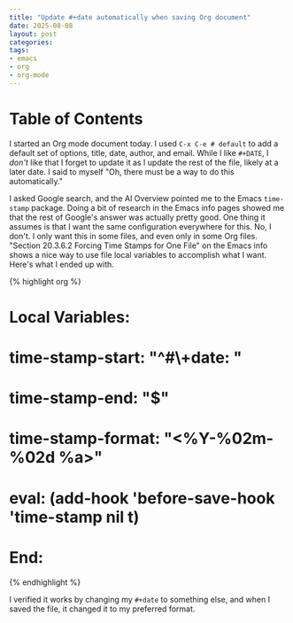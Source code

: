 ```yaml
---
title: "Update #+date automatically when saving Org document"
date: 2025-08-08
layout: post
categories: 
tags: 
- emacs 
- org 
- org-mode
---
```



# Table of Contents


I started an Org mode document today. I used `C-x C-e # default` to
add a default set of options, title, date, author, and email. While I
like `#+DATE`, I *don't* like that I forget to update it as I update
the rest of the file, likely at a later date. I said to myself "Oh,
there must be a way to do this automatically." 

I asked Google search, and the AI Overview pointed me to the Emacs
`time-stamp` package. Doing a bit of research in the Emacs info pages
showed me that the rest of Google's answer was actually pretty good.
One thing it assumes is that I want the same configuration everywhere
for this. No, I don't. I only want this in some files, and even only
in some Org files. "Section 20.3.6.2 Forcing Time Stamps for One File"
on the Emacs info shows a nice way to use file local variables to
accomplish what I want. Here's what I ended up with.

{% highlight org %}
# Local Variables:
# time-stamp-start: "^#\\+date: "
# time-stamp-end: "$"
# time-stamp-format: "<%Y-%02m-%02d %a>"
# eval: (add-hook 'before-save-hook 'time-stamp nil t)
# End:
{% endhighlight %}

I verified it works by changing my `#+date` to something else, and
when I saved the file, it changed it to my preferred format.
